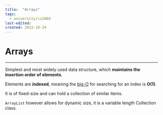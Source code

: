```yaml
---
title:  "Arrays"
tags:
  - university/cs2004 
last-edited:
created: 2022-10-24
---
```

# Arrays
---
Simplest and most widely used data structure, which **maintains the insertion order of  elements**.

Elements are **indexed**, meaning the [big-O](notes/university/year2/cs2004/big-o-notation.md) for searching for an index is **O(1)**.

It is of fixed-size and can hold a collection of similar items.

`ArrayList` however allows for dynamic size, it is a variable length Collection class.
